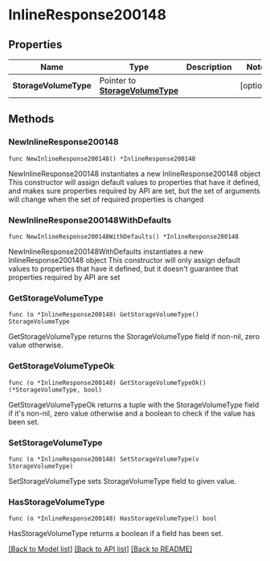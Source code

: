 # InlineResponse200148

## Properties

Name | Type | Description | Notes
------------ | ------------- | ------------- | -------------
**StorageVolumeType** | Pointer to [**StorageVolumeType**](storageVolumeType.md) |  | [optional] 

## Methods

### NewInlineResponse200148

`func NewInlineResponse200148() *InlineResponse200148`

NewInlineResponse200148 instantiates a new InlineResponse200148 object
This constructor will assign default values to properties that have it defined,
and makes sure properties required by API are set, but the set of arguments
will change when the set of required properties is changed

### NewInlineResponse200148WithDefaults

`func NewInlineResponse200148WithDefaults() *InlineResponse200148`

NewInlineResponse200148WithDefaults instantiates a new InlineResponse200148 object
This constructor will only assign default values to properties that have it defined,
but it doesn't guarantee that properties required by API are set

### GetStorageVolumeType

`func (o *InlineResponse200148) GetStorageVolumeType() StorageVolumeType`

GetStorageVolumeType returns the StorageVolumeType field if non-nil, zero value otherwise.

### GetStorageVolumeTypeOk

`func (o *InlineResponse200148) GetStorageVolumeTypeOk() (*StorageVolumeType, bool)`

GetStorageVolumeTypeOk returns a tuple with the StorageVolumeType field if it's non-nil, zero value otherwise
and a boolean to check if the value has been set.

### SetStorageVolumeType

`func (o *InlineResponse200148) SetStorageVolumeType(v StorageVolumeType)`

SetStorageVolumeType sets StorageVolumeType field to given value.

### HasStorageVolumeType

`func (o *InlineResponse200148) HasStorageVolumeType() bool`

HasStorageVolumeType returns a boolean if a field has been set.


[[Back to Model list]](../README.md#documentation-for-models) [[Back to API list]](../README.md#documentation-for-api-endpoints) [[Back to README]](../README.md)


